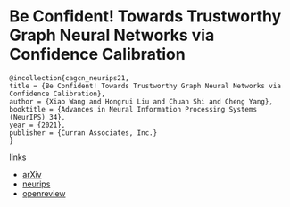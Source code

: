 # Be Confident! Towards Trustworthy Graph Neural Networks via Confidence Calibration

```
@incollection{cagcn_neurips21,
title = {Be Confident! Towards Trustworthy Graph Neural Networks via Confidence Calibration},
author = {Xiao Wang and Hongrui Liu and Chuan Shi and Cheng Yang},
booktitle = {Advances in Neural Information Processing Systems (NeurIPS) 34},
year = {2021},
publisher = {Curran Associates, Inc.}
}
```

links
- [arXiv](https://arxiv.org/abs/2109.14285)
- [neurips](https://neurips.cc/Conferences/2021/ScheduleMultitrack?event=27501)
- [openreview](https://openreview.net/forum?id=9c-IsSptbmA)
